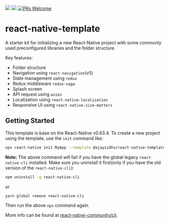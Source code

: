 [![](https://img.shields.io/npm/v/@ajaysidhu/react-native-template.svg?style=flat)](https://www.npmjs.com/package/@ajaysidhu/react-native-template)
[![](https://img.shields.io/npm/dt/@ajaysidhu/react-native-template.svg)](https://www.npmjs.com/package/@ajaysidhu/react-native-template)
[![PRs Welcome](https://img.shields.io/badge/PRs-welcome-brightgreen.svg?style=flat-square)](http://makeapullrequest.com)


# react-native-template

A starter kit for initializing a new React-Native project with some commonly used preconfigured libraries and the folder structure.

Key features:
- Folder structure
- Navigation using `react-navigation`(v5)
- State management using `redux`
- Redux middleware `redux-saga`
- Splash screen
- API request using `axios`
- Localization using `react-native-localization`
- Responsive UI using `react-native-size-matters`

## Getting Started

This template is base on the React-Native v0.63.4. To create a new project using the template, use the `init` command like:

```bash
npx react-native init MyApp --template @ajaysidhu/react-native-template
```

**Note:** The above command will fail if you have the global legacy `react-native-cli` installed. Make sure you uninstall it first(only if you have the old version of the  `react-native-cli`):

```bash
npm uninstall -g react-native-cli
```
or
```bash
yarn global remove react-native-cli
```

Then run the above `npx` command again.

More info can be found at [react-native-community/cli](https://github.com/react-native-community/cli#about).
